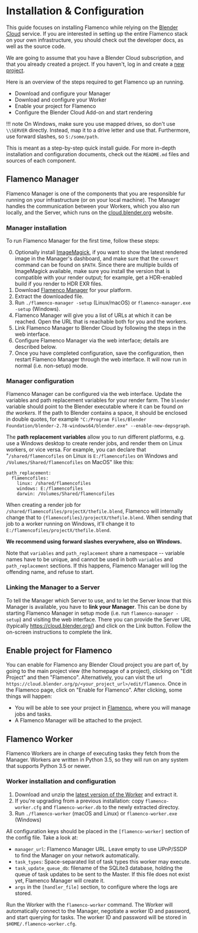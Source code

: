 # Installation & Configuration

This guide focuses on installing Flamenco while relying on the
[Blender Cloud](https://cloud.blender.org/) service. If you are interested in setting up the entire
Flamenco stack on your own infrastructure, you should check out the developer docs, as well as the
source code.

We are going to assume that you have a Blender Cloud subscription, and that you already created a
project. If you haven't, log in and create a [new project](https://cloud.blender.org/p/).

Here is an overview of the steps required to get Flamenco up an running.

- Download and configure your Manager
- Download and configure your Worker
- Enable your project for Flamenco
- Configure the Blender Cloud Add-on and start rendering

!!! note
    On Windows, make sure you use mapped drives, so don't use `\\SERVER` directly. Instead, map it
    to a drive letter and use that. Furthermore, use forward slashes, so `S:/some/path`.

This is meant as a step-by-step quick install guide. For more in-depth installation and
configuration documents, check out the `README.md` files and sources of each component.


## Flamenco Manager

Flamenco Manager is one of the components that you are responsible fur running on your
infrastructure (or on your local machine). The Manager handles the communication between your
Workers, which you also run locally, and the Server, which runs on the
[cloud.blender.org](https://cloud.blender.org) website.


### Manager installation

To run Flamenco Manager for the first time, follow these steps:

0. Optionally install [ImageMagick](https://www.imagemagick.org/script/download.php), if you want to
   show the latest rendered image in the Manager's dashboard, and make sure that the `convert`
   command can be found on `$PATH`. Since there are multiple builds of ImageMagick available, make
   sure you install the version that is compatible with your render output; for example, get a
   HDR-enabled build if you render to HDR EXR files.
1. Download [Flamenco Manager](https://www.flamenco.io/download/) for your platform.
2. Extract the downloaded file.
3. Run `./flamenco-manager -setup` (Linux/macOS) or `flamenco-manager.exe -setup` (Windows).
4. Flamenco Manager will give you a list of URLs at which it can be reached. Open the URL that is
   reachable both for you and the workers.
5. Link Flamenco Manager to Blender Cloud by following the steps in the web interface.
6. Configure Flamenco Manager via the web interface; details are described below.
7. Once you have completed configuration, save the configuration, then restart Flamenco Manager
   through the web interface. It will now run in normal (i.e. non-setup) mode.

### Manager configuration

Flamenco Manager can be configured via the web interface. Update the variables and path replacement
variables for your render farm. The `blender` variable should point to the Blender executable where
it can be found *on the workers*. If the path to Blender contains a space, it should be enclosed in
double quotes, for example
`"C:/Program Files/Blender Foundation/blender-2.78-windows64/blender.exe" --enable-new-depsgraph`.

The **path replacement variables** allow you to run different platforms, e.g. use a Windows desktop
to create render jobs, and render them on Linux workers, or vice versa. For example, you can declare
that "`/shared/flamencofiles` on Linux is `E:/flamencofiles` on Windows and
`/Volumes/Shared/flamencofiles` on MacOS" like this:

    path_replacement:
      flamencofiles:
        linux: /shared/flamencofiles
        windows: E:/flamencofiles
        darwin: /Volumes/Shared/flamencofiles

When creating a render job for `/shared/flamencofiles/projectX/thefile.blend`, Flamenco will
internally change that to `{flamencofiles}/projectX/thefile.blend`. When sending that job to a
worker running on Windows, it'll change it to `E:/flamencofiles/projectX/thefile.blend`.


**We recommend using forward slashes everywhere, also on Windows.**

Note that `variables` and `path_replacement` share a namespace -- variable names have to be unique,
and cannot be used in both `variables` and `path_replacement` sections. If this happens, Flamenco
Manager will log the offending name, and refuse to start.


### Linking the Manager to a Server

To tell the Manager which Server to use, and to let the Server know that this Manager is available,
you have to **link your Manager**. This can be done by starting Flamenco Manager in setup mode
(i.e. run `flamenco-manager -setup`) and visiting the web interface. There you can provide the
Server URL (typically https://cloud.blender.org/) and click on the Link button. Follow the
on-screen instructions to complete the link.


## Enable project for Flamenco

You can enable for Flamenco any Blender Cloud project you are part of, by going to the main project
view (the homepage of a project), clicking on "Edit Project" and then "Flamenco". Alternatively,
you can visit the url `https://cloud.blender.org/p/<your_project_url>/edit/flamenco`.
Once in the Flamenco page, click on "Enable for Flamenco". After clicking, some things will happen:

- You will be able to see your project in [Flamenco](https://cloud.blender.org/flamenco/), where you
  will manage jobs and tasks.
- A Flamenco Manager will be attached to the project.


## Flamenco Worker

Flamenco Workers are in charge of executing tasks they fetch from the Manager. Workers are written
in Python 3.5, so they will run on any system that supports Python 3.5 or newer.


### Worker installation and configuration

1. Download and unzip the [latest version of the Worker](https://www.flamenco.io/download/) and
   extract it.
2. If you're upgrading from a previous installation: copy `flamenco-worker.cfg` and
  `flamenco-worker.db` to the newly extracted directoy.
3. Run `./flamenco-worker` (macOS and Linux) or `flamenco-worker.exe` (Windows)

All configuration keys should be placed in the `[flamenco-worker]` section of the config file.
Take a look at:

- `manager_url`: Flamenco Manager URL. Leave empty to use UPnP/SSDP to find the Manager on your
  network automatically.
- `task_types`: Space-separated list of task types this worker may execute.
- `task_update_queue_db`: filename of the SQLite3 database, holding the queue of task updates to be
  sent to the Master. If this file does not exist yet, Flamenco Manager will create it.
- `args` in the `[handler_file]` section, to configure where the logs are stored.

Run the Worker with the `flamenco-worker` command. The Worker will automatically connect to the
Manager, negotiate a worker ID and password, and start querying for tasks. The worker ID and
password will be stored in `$HOME/.flamenco-worker.cfg`.
